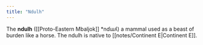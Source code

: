 ```yaml
---
title: "Ndulh"
---
```


The **ndulh** ([[Proto-Eastern Mbaljok]] \*nɗɯʎ) a mammal used as a beast of burden like a horse. The ndulh is native to [[notes/Continent E|Continent E]].
